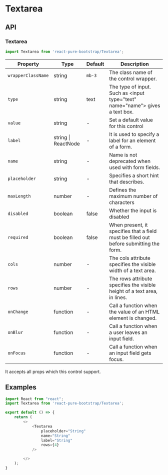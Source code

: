 # Textarea


## API

### Textarea
```js
import Textarea from 'react-pure-bootstrap/Textarea';
```
| Property | Type | Default | Description |
| --- | --- | --- | --- |
| `wrapperClassName` | string | `mb-3` | The class name of the control wrapper. |
| `type` | string | text | The type of input. Such as \<input type="text" name="name"\> gives a text box. |
| `value` | string | - | Set a default value for this control |
| `label` | string \| ReactNode | - | It is used to specify a label for an element of a form. |
| `name` | string | - | Name is not deprecated when used with form fields. |
| `placeholder` | string | - |  Specifies a short hint that describes. |
| `maxLength` | number | - | Defines the maximum number of characters |
| `disabled` | boolean | false | Whether the input is disabled |
| `required` | boolean | false | When present, it specifies that a field must be filled out before submitting the form. |
| `cols` | number  | - | The cols attribute specifies the visible width of a text area. |
| `rows` | number  | - | The rows attribute specifies the visible height of a text area, in lines. |
| `onChange` | function  | - | Call a function when the value of an HTML element is changed. |
| `onBlur` | function  | - | Call a function when a user leaves an input field. |
| `onFocus` | function  | - | Call a function when an input field gets focus. |


It accepts all props which this control support.

## Examples

```js
import React from "react";
import Textarea from 'react-pure-bootstrap/Textarea';

export default () => {
    return (
        <>
            <Textarea
                placeholder="String"
                name="String"
                label="String"
                rows={4}
            />

        </>
    );
}
```